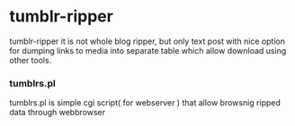 # tumblr-ripper
tumblr-ripper it is not whole blog ripper, but only text post with nice option for dumping links to media into separate table which allow download using other tools.
### tumblrs.pl
 tumblrs.pl is simple cgi script( for webserver ) that allow browsnig ripped data through webbrowser
